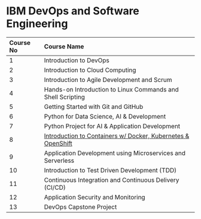 # IBM DevOps and Software Engineering

|Course No| Course Name |
|:-----|:-----|
|1|Introduction to DevOps|
|2|Introduction to Cloud Computing|
|3|Introduction to Agile Development and Scrum|
|4|Hands-on Introduction to Linux Commands and Shell Scripting|
|5|Getting Started with Git and GitHub|
|6|Python for Data Science, AI & Development|
|7|Python Project for AI & Application Development|
|8|[Introduction to Containers w/ Docker, Kubernetes & OpenShift](./6-Introduction-to-Containers-w-Docker-Kubernetes-&-OpenShift)|
|9|Application Development using Microservices and Serverless|
|10|Introduction to Test Driven Development (TDD)|
|11|Continuous Integration and Continuous Delivery (CI/CD)|
|12|Application Security and Monitoring|
|13|DevOps Capstone Project|

